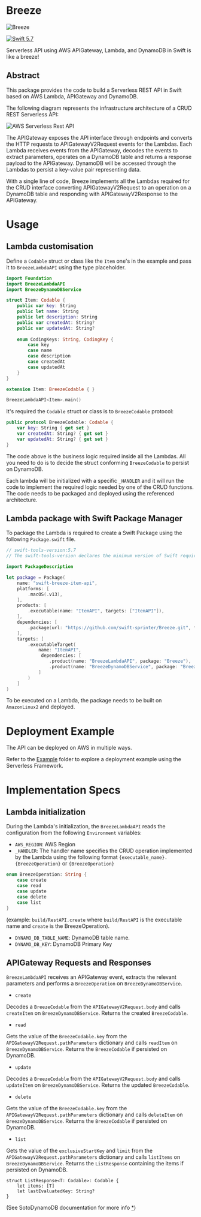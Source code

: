 # Breeze

![Breeze](logo.png)

[![Swift 5.7](https://img.shields.io/badge/Swift-5.7-blue.svg)](https://swift.org/download/) 

Serverless API using AWS APIGateway, Lambda, and DynamoDB in Swift is like a breeze!

## Abstract

This package provides the code to build a Serverless REST API in Swift based on AWS Lambda, APIGateway and DynamoDB.

The following diagram represents the infrastructure architecture of a CRUD REST Serverless API:

![AWS Serverless Rest API](images/AWS-Serverless-REST-API.svg)

The APIGateway exposes the API interface through endpoints and converts the HTTP requests to APIGatewayV2Request events for the Lambdas.
Each Lambda receives events from the APIGateway, decodes the events to extract parameters, operates on a DynamoDB table and returns a response payload to the APIGateway. DynamoDB will be accessed through the Lambdas to persist a key-value pair representing data. 

With a single line of code, Breeze implements all the Lambdas required for the CRUD interface converting APIGatewayV2Request to an operation on a DynamoDB table and responding with APIGatewayV2Response to the APIGateway.

# Usage

## Lambda customisation

Define a `Codable` struct or class like the `Item` one's in the example and pass it to `BreezeLambdaAPI` using the type placeholder.

```swift
import Foundation
import BreezeLambdaAPI
import BreezeDynamoDBService

struct Item: Codable {
    public var key: String
    public let name: String
    public let description: String
    public var createdAt: String?
    public var updatedAt: String?
    
    enum CodingKeys: String, CodingKey {
        case key
        case name
        case description
        case createdAt
        case updatedAt
    }
}

extension Item: BreezeCodable { }

BreezeLambdaAPI<Item>.main()
```

It's required the `Codable` struct or class is to `BreezeCodable` protocol:

```swift
public protocol BreezeCodable: Codable {
    var key: String { get set }
    var createdAt: String? { get set }
    var updatedAt: String? { get set }
}
```

The code above is the business logic required inside all the Lambdas.
All you need to do is to decide the struct conforming `BreezeCodable` to persist on DynamoDB.

Each lambda will be initialized with a specific `_HANDLER` and it will run the code to implement the required logic needed by one of the CRUD functions. The code needs to be packaged and deployed using the referenced architecture.

## Lambda package with Swift Package Manager

To package the Lambda is required to create a Swift Package using the following `Package.swift` file.

```swift
// swift-tools-version:5.7
// The swift-tools-version declares the minimum version of Swift required to build this package.

import PackageDescription

let package = Package(
    name: "swift-breeze-item-api",
    platforms: [
        .macOS(.v13),
    ],
    products: [
        .executable(name: "ItemAPI", targets: ["ItemAPI"]),
    ],
    dependencies: [
        .package(url: "https://github.com/swift-sprinter/Breeze.git", from: "0.1.0"),
    ],
    targets: [
        .executableTarget(
            name: "ItemAPI",
             dependencies: [
                .product(name: "BreezeLambdaAPI", package: "Breeze"),
                .product(name: "BreezeDynamoDBService", package: "Breeze"),
            ]
        )
    ]
)

```

To be executed on a Lambda, the package needs to be built on `AmazonLinux2` and deployed.

# Deployment Example

The API can be deployed on AWS in multiple ways.

Refer to the [Example](Example) folder to explore a deployment example using the Serverless Framework.

# Implementation Specs

## Lambda initialization

During the Lambda's initialization, the `BreezeLambdaAPI` reads the configuration from the following `Environment` variables:
- `AWS_REGION`: AWS Region
- `_HANDLER`: The handler name specifies the CRUD operation implemented by the Lambda using the following format `{executable_name}.{BreezeOperation}` or `{BreezeOperation}`

```swift
enum BreezeOperation: String {
    case create
    case read
    case update
    case delete
    case list
}
```
(example: `build/RestAPI.create` where `build/RestAPI` is the executable name and `create` is the BreezeOperation).
- `DYNAMO_DB_TABLE_NAME`: DynamoDB table name.
- `DYNAMO_DB_KEY`: DynamoDB Primary Key

## APIGateway Requests and Responses

`BreezeLambdaAPI` receives an APIGateway event, extracts the relevant parameters and performs a `BreezeOperation` on `BreezeDynamoDBService`.

- `create`

Decodes a `BreezeCodable` from the `APIGatewayV2Request.body` and calls `createItem` on `BreezeDynamoDBService`.
Returns the created `BreezeCodable`.

- `read`

Gets the value of the `BreezeCodable.key` from the `APIGatewayV2Request.pathParameters` dictionary and calls `readItem` on `BreezeDynamoDBService`.
Returns the `BreezeCodable` if persisted on DynamoDB.

- `update`

Decodes a `BreezeCodable` from the `APIGatewayV2Request.body` and calls `updateItem` on `BreezeDynamoDBService`.
Returns the updated `BreezeCodable`.

- `delete`

Gets the value of the `BreezeCodable.key` from the `APIGatewayV2Request.pathParameters` dictionary and calls `deleteItem` on `BreezeDynamoDBService`.
Returns the `BreezeCodable` if persisted on DynamoDB.

- `list`

Gets the value of the `exclusiveStartKey` and `limit` from the `APIGatewayV2Request.pathParameters` dictionary and calls `listItems` on `BreezeDynamoDBService`.
Returns the `ListResponse` containing the items if persisted on DynamoDB.

```
struct ListResponse<T: Codable>: Codable {
    let items: [T]
    let lastEvaluatedKey: String?
}
```

 (See SotoDynamoDB documentation for more info [*](https://soto.codes/reference/DynamoDB.html))
